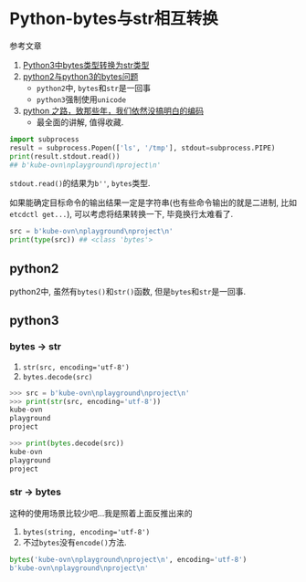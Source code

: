 # Python-bytes与str相互转换

参考文章

1. [Python3中bytes类型转换为str类型](https://www.jb51.net/article/148052.htm)
2. [python2与python3的bytes问题](https://www.cnblogs.com/lshedward/p/9926150.html)
    - `python2`中, `bytes`和`str`是一回事
    - `python3`强制使用`unicode`
3. [python 之路，致那些年，我们依然没搞明白的编码](https://www.cnblogs.com/alex3714/articles/7550940.html)
    - 最全面的讲解, 值得收藏.

```py
import subprocess
result = subprocess.Popen(['ls', '/tmp'], stdout=subprocess.PIPE)
print(result.stdout.read())
## b'kube-ovn\nplayground\nproject\n'
```

`stdout.read()`的结果为`b''`, `bytes`类型. 

如果能确定目标命令的输出结果一定是字符串(也有些命令输出的就是二进制, 比如`etcdctl get...`), 可以考虑将结果转换一下, 毕竟换行太难看了.

```py
src = b'kube-ovn\nplayground\nproject\n'
print(type(src)) ## <class 'bytes'>
```

## python2

python2中, 虽然有`bytes()`和`str()`函数, 但是`bytes`和`str`是一回事.

## python3

### bytes -> str

1. `str(src, encoding='utf-8')`
2. `bytes.decode(src)`

```py
>>> src = b'kube-ovn\nplayground\nproject\n'
>>> print(str(src, encoding='utf-8'))
kube-ovn
playground
project

>>> print(bytes.decode(src))
kube-ovn
playground
project
```

### str -> bytes

这种的使用场景比较少吧...我是照着上面反推出来的

1. `bytes(string, encoding='utf-8')`
2. 不过`bytes`没有`encode()`方法.

```py
bytes('kube-ovn\nplayground\nproject\n', encoding='utf-8')
b'kube-ovn\nplayground\nproject\n'
```
